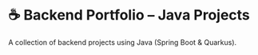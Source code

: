 # ☕ Backend Portfolio – Java Projects

A collection of backend projects using Java (Spring Boot & Quarkus).